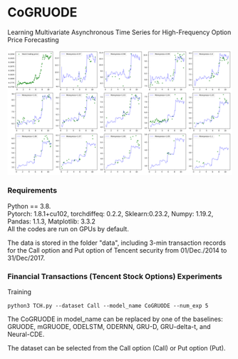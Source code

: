 # CoGRUODE
Learning Multivariate Asynchronous Time Series for High-Frequency Option Price Forecasting

![Image text](https://github.com/lyjsilence/CoGRUODE/blob/main/img/eval_example.png)

### Requirements
Python == 3.8.   
Pytorch: 1.8.1+cu102, torchdiffeq: 0.2.2, Sklearn:0.23.2, Numpy: 1.19.2, Pandas: 1.1.3, Matplotlib: 3.3.2   
All the codes are run on GPUs by default. 

The data is stored in the folder "data", including 3-min transaction records for the Call option and Put option of Tencent security from 01/Dec./2014 to 31/Dec/2017.
   
### Financial Transactions (Tencent Stock Options) Experiments

Training
```
python3 TCH.py --dataset Call --model_name CoGRUODE --num_exp 5 
```

The CoGRUODE in model_name can be replaced by one of the baselines: GRUODE, mGRUODE, ODELSTM, ODERNN, GRU-D, GRU-delta-t, and Neural-CDE.

The dataset can be selected from the Call option (Call) or Put option (Put).


